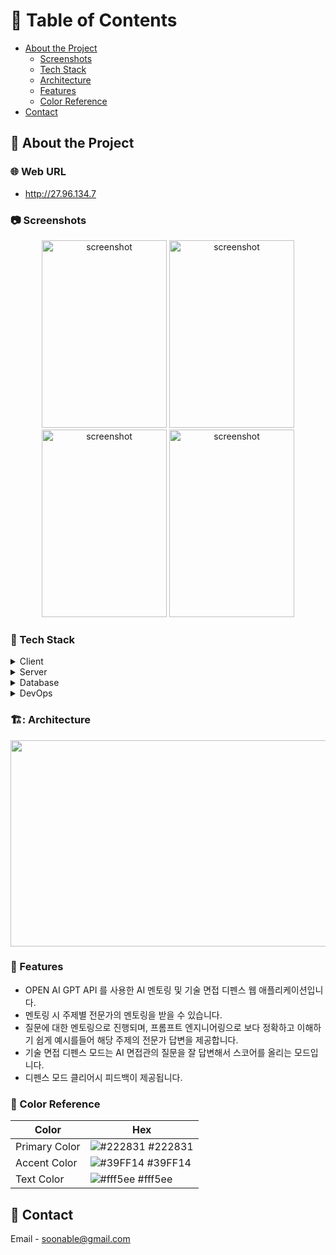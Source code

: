 <!-- Table of Contents -->
# :notebook_with_decorative_cover: Table of Contents

- [About the Project](#star2-about-the-project)
  * [Screenshots](#camera-screenshots)
  * [Tech Stack](#space_invader-tech-stack)
  * [Architecture](#space_invader-tech-stack)
  * [Features](#dart-features)
  * [Color Reference](#art-color-reference)
- [Contact](#handshake-contact)

<!-- About the Project -->
## :star2: About the Project


<!-- Web URL -->
### 🌐 Web URL
- http://27.96.134.7
<!-- Screenshots -->
### :camera: Screenshots
<div align="center"> 
  <img src="https://github.com/soonhankwon/dev-space-x-backend/assets/113872320/0a7a7f3b-b7d0-4e62-a6e0-bef64cf2149e" width="200" height="300" alt="screenshot"/>
  <img src="https://github.com/soonhankwon/dev-space-x-backend/assets/113872320/114c4e79-fef2-4b56-82a2-23bcfa90c9dd" width="200" height="300" alt="screenshot"/>
  <img src="https://github.com/soonhankwon/dev-space-x-backend/assets/113872320/d8e3e9b6-5181-4843-a1b7-a26bfdd9d2b4" width="200" height="300" alt="screenshot"/>
  <img src="https://github.com/soonhankwon/dev-space-x-backend/assets/113872320/5ec5879a-56cd-4c35-973f-39828bb95c16" width="200" height="300" alt="screenshot"/>
</div>

<!-- TechStack -->
### :space_invader: Tech Stack
<details>
  <summary>Client</summary>
  <ul>
    <li><a href="https://www.thymeleaf.org/">Thymeleaf</a></li>
    <li><a href="https://developer.mozilla.org/ko/docs/Web/JavaScript">Javascript</a></li>
  </ul>
</details>

<details>
  <summary>Server</summary>
  <ul>
    <li><a href="https://aws.amazon.com/ko/corretto/">Java 17 Amazon Corretto</a></li>
    <li><a href="https://spring.io/">SpringBoot 2.7.15</a></li>
    <li><a href="https://spring.io/projects/spring-data-jpa">Spring Data Jpa</a></li>
    <li><a href="https://spring.io/projects/spring-security">Spring Security 5.7.10</a></li>
    <li><a href="https://docs.spring.io/spring-framework/reference/web/webflux.html">Spring WebFlux 5.3.29</a></li>
    <li><a href="https://github.com/TheoKanning/openai-java">theokanning.openai-gpt3-java 0.16.0</a></li>
  </ul>
</details>

<details>
<summary>Database</summary>
  <ul>
    <li><a href="https://www.mysql.com/">MySQL 8.0.33</a></li>
  </ul>
</details>

<details>
<summary>DevOps</summary>
  <ul>
    <li><a href="https://www.ncloud.com/product/database/cloudDbMysql">Naver Cloud DB for MySQL</a></li>
    <li><a href="https://www.ncloud.com/product/compute/server">Naver Cloud Compute Server</a></li>
    <li><a href="https://www.docker.com/">Docker</a></li>
    <li><a href="https://docs.github.com/ko/actions">Github Actions</a></li>
  </ul>
</details>

<!-- Architecture -->
### 🏗️: Architecture
<div align="center"> 
<img src="https://github.com/soonhankwon/tech-interview-defense/assets/113872320/dd084992-eeaf-4ce2-95a2-a9ebce0b10c0" width="540" height="330">
</div>

<!-- Features -->
### :dart: Features

- OPEN AI GPT API 를 사용한 AI 멘토링 및 기술 면접 디펜스 웹 애플리케이션입니다.
- 멘토링 시 주제별 전문가의 멘토링을 받을 수 있습니다.
- 질문에 대한 멘토링으로 진행되며, 프롬프트 엔지니어링으로 보다 정확하고 이해하기 쉽게 예시를들어 해당 주제의 전문가 답변을 제공합니다.  
- 기술 면접 디펜스 모드는 AI 면접관의 질문을 잘 답변해서 스코어를 올리는 모드입니다.
- 디펜스 모드 클리어시 피드백이 제공됩니다.  

<!-- Color Reference -->
### :art: Color Reference

| Color             | Hex                                                                |
| ----------------- | ------------------------------------------------------------------ |
| Primary Color | ![#222831](https://via.placeholder.com/10/222831?text=+) #222831 |
| Accent Color | ![#39FF14](https://via.placeholder.com/10/39FF14?text=+) #39FF14 |
| Text Color | ![#fff5ee](https://via.placeholder.com/10/fff5ee?text=+) #fff5ee |

<!-- Contact -->
## :handshake: Contact

Email - soonable@gmail.com
